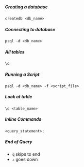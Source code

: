 ##### Creating a database
`createdb <db_name>`

##### Connecting to database
`psql -d <db_name>`

##### All tables
`\d`

##### Running a Script
`psql -d <db_name> -f <script_file>`

##### Look at table
`\d <table_name>`

##### Inline Commands
`<query_statement>;`

##### End of Query
- `q` skips to end
- `z` goes down 




